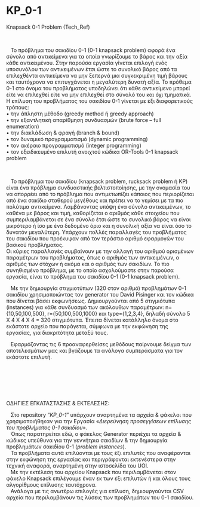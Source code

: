 # KP_0-1
Knapsack 0-1 Problem (Tech_Ref)

<p>&nbsp;</p>
<p>&nbsp; &nbsp;&Tau;&omicron; &pi;&rho;ό&beta;&lambda;&eta;&mu;&alpha; &tau;&omicron;&upsilon; &sigma;&alpha;&kappa;&iota;&delta;ί&omicron;&upsilon; 0-1 (0-1 knapsack problem) &alpha;&phi;&omicron;&rho;ά έ&nu;&alpha; &sigma;ύ&nu;&omicron;&lambda;&omicron; &alpha;&pi;ό &alpha;&nu;&tau;&iota;&kappa;&epsilon;ί&mu;&epsilon;&nu;&alpha; &gamma;&iota;&alpha; &tau;&alpha; &omicron;&pi;&omicron;ί&alpha; &gamma;&nu;&omega;&rho;ί&zeta;&omicron;&upsilon;&mu;&epsilon; &tau;&omicron; &beta;ά&rho;&omicron;&sigmaf; &kappa;&alpha;&iota; &tau;&eta;&nu; &alpha;&xi;ί&alpha; &kappa;ά&theta;&epsilon; &alpha;&nu;&tau;&iota;&kappa;&epsilon;&iota;&mu;έ&nu;&omicron;&upsilon;. &Sigma;&tau;&eta;&nu; &pi;&alpha;&rho;&omicron;ύ&sigma;&alpha; &epsilon;&rho;&gamma;&alpha;&sigma;ί&alpha; &gamma;ί&nu;&epsilon;&tau;&alpha;&iota; &epsilon;&pi;&iota;&lambda;&omicron;&gamma;ή &epsilon;&nu;ό&sigmaf; &upsilon;&pi;&omicron;&sigma;&upsilon;&nu;ό&lambda;&omicron;&upsilon; &tau;&omega;&nu; &alpha;&nu;&tau;&iota;&kappa;&epsilon;&iota;&mu;έ&nu;&omega;&nu; έ&tau;&sigma;&iota; ώ&sigma;&tau;&epsilon; &tau;&omicron; &sigma;&upsilon;&nu;&omicron;&lambda;&iota;&kappa;ό &beta;ά&rho;&omicron;&sigmaf; &alpha;&pi;ό &tau;&alpha; &epsilon;&pi;&iota;&lambda;&epsilon;&chi;&theta;έ&nu;&tau;&alpha; &alpha;&nu;&tau;&iota;&kappa;&epsilon;ί&mu;&epsilon;&nu;&alpha; &nu;&alpha; &mu;&eta;&nu; &xi;&epsilon;&pi;&epsilon;&rho;&nu;ά &mu;&iota;&alpha; &sigma;&upsilon;&gamma;&kappa;&epsilon;&kappa;&rho;&iota;&mu;έ&nu;&eta; &tau;&iota;&mu;ή &beta;ά&rho;&omicron;&upsilon;&sigmaf; &kappa;&alpha;&iota; &tau;&alpha;&upsilon;&tau;ό&chi;&rho;&omicron;&nu;&alpha; &nu;&alpha; &epsilon;&pi;&iota;&tau;&upsilon;&gamma;&chi;ά&nu;&epsilon;&tau;&alpha;&iota; &eta; &mu;&epsilon;&gamma;&alpha;&lambda;ύ&tau;&epsilon;&rho;&eta; &delta;&upsilon;&nu;&alpha;&tau;ή &alpha;&xi;ί&alpha;. &Tau;&omicron; &pi;&rho;ό&theta;&epsilon;&mu;&alpha; 0-1 &sigma;&tau;&omicron; ό&nu;&omicron;&mu;&alpha; &tau;&omicron;&upsilon; &pi;&rho;&omicron;&beta;&lambda;ή&mu;&alpha;&tau;&omicron;&sigmaf; &upsilon;&pi;&omicron;&delta;&eta;&lambda;ώ&nu;&epsilon;&iota; ό&tau;&iota; &kappa;ά&theta;&epsilon; &alpha;&nu;&tau;&iota;&kappa;&epsilon;ί&mu;&epsilon;&nu;&omicron; &mu;&pi;&omicron;&rho;&epsilon;ί &epsilon;ί&tau;&epsilon; &nu;&alpha; &epsilon;&pi;&iota;&lambda;&epsilon;&chi;&theta;&epsilon;ί &epsilon;ί&tau;&epsilon; &nu;&alpha; &mu;&eta;&nu; &epsilon;&pi;&iota;&lambda;&epsilon;&chi;&theta;&epsilon;ί &sigma;&tau;&omicron; &sigma;ύ&nu;&omicron;&lambda;ό &tau;&omicron;&upsilon; &kappa;&alpha;&iota; ό&chi;&iota; &tau;&mu;&eta;&mu;&alpha;&tau;&iota;&kappa;ά. <br />&Eta; &epsilon;&pi;ί&lambda;&upsilon;&sigma;&eta; &tau;&omicron;&upsilon; &pi;&rho;&omicron;&beta;&lambda;ή&mu;&alpha;&tau;&omicron;&sigmaf; &tau;&omicron;&upsilon; &sigma;&alpha;&kappa;&iota;&delta;ί&omicron;&upsilon; 0-1 &gamma;ί&nu;&epsilon;&tau;&alpha;&iota; &mu;&epsilon; έ&xi;&iota; &delta;&iota;&alpha;&phi;&omicron;&rho;&epsilon;&tau;&iota;&kappa;&omicron;ύ&sigmaf; &tau;&rho;ό&pi;&omicron;&upsilon;&sigmaf;: <br />&bull; &tau;&eta;&nu; ά&pi;&lambda;&eta;&sigma;&tau;&eta; &mu;έ&theta;&omicron;&delta;&omicron; (greedy method ή greedy approach) <br />&bull; &tau;&eta;&nu; &epsilon;&xi;&alpha;&nu;&tau;&lambda;&eta;&tau;&iota;&kappa;ή &alpha;&pi;&alpha;&rho;ί&theta;&mu;&eta;&sigma;&eta; &sigma;&upsilon;&nu;&delta;&upsilon;&alpha;&sigma;&mu;ώ&nu; (brute force &ndash; full enumeration) <br />&bull; &tau;&eta;&nu; &delta;&iota;&alpha;&kappa;&lambda;ά&delta;&omega;&sigma;&eta; &amp; &phi;&rho;&alpha;&gamma;ή (branch &amp; bound) <br />&bull; &tau;&omicron;&nu; &delta;&upsilon;&nu;&alpha;&mu;&iota;&kappa;ό &pi;&rho;&omicron;&gamma;&rho;&alpha;&mu;&mu;&alpha;&tau;&iota;&sigma;&mu;ό (dynamic programming) <br />&bull; &tau;&omicron;&nu; &alpha;&kappa;έ&rho;&alpha;&iota;&omicron; &pi;&rho;&omicron;&gamma;&rho;&alpha;&mu;&mu;&alpha;&tau;&iota;&sigma;&mu;ό (integer programming) <br />&bull; &tau;&omicron;&nu; &epsilon;&xi;&epsilon;&iota;&delta;&iota;&kappa;&epsilon;&upsilon;&mu;έ&nu;&omicron; &epsilon;&pi;&iota;&lambda;&upsilon;&tau;ή &alpha;&nu;&omicron;&iota;&chi;&tau;&omicron;ύ &kappa;ώ&delta;&iota;&kappa;&alpha; OR-Tools 0-1 knapsack problem</p>
<p>&nbsp;</p>
<p>&nbsp; &nbsp;&Tau;&omicron; &pi;&rho;ό&beta;&lambda;&eta;&mu;&alpha; &tau;&omicron;&upsilon; &sigma;&alpha;&kappa;&iota;&delta;ί&omicron;&upsilon; (knapsack problem, rucksack problem ή KP) &epsilon;ί&nu;&alpha;&iota; έ&nu;&alpha; &pi;&rho;ό&beta;&lambda;&eta;&mu;&alpha; &sigma;&upsilon;&nu;&delta;&upsilon;&alpha;&sigma;&tau;&iota;&kappa;ή&sigmaf; &beta;&epsilon;&lambda;&tau;&iota;&sigma;&tau;&omicron;&pi;&omicron;ί&eta;&sigma;&eta;&sigmaf;, &mu;&epsilon; &tau;&eta;&nu; &omicron;&nu;&omicron;&mu;&alpha;&sigma;ί&alpha; &tau;&omicron;&upsilon; &nu;&alpha; &alpha;&pi;&omicron;&rho;&rho;έ&epsilon;&iota; &alpha;&pi;ό &tau;&omicron; &pi;&rho;ό&beta;&lambda;&eta;&mu;&alpha; &pi;&omicron;&upsilon; &alpha;&nu;&tau;&iota;&mu;&epsilon;&tau;&omega;&pi;ί&zeta;&epsilon;&iota; &kappa;ά&pi;&omicron;&iota;&omicron;&sigmaf; &pi;&omicron;&upsilon; &pi;&epsilon;&rho;&iota;&omicron;&rho;ί&zeta;&epsilon;&tau;&alpha;&iota; &alpha;&pi;ό έ&nu;&alpha; &sigma;&alpha;&kappa;ί&delta;&iota;&omicron; &sigma;&tau;&alpha;&theta;&epsilon;&rho;&omicron;ύ &mu;&epsilon;&gamma;έ&theta;&omicron;&upsilon;&sigmaf; &kappa;&alpha;&iota; &pi;&rho;έ&pi;&epsilon;&iota; &nu;&alpha; &tau;&omicron; &gamma;&epsilon;&mu;ί&sigma;&epsilon;&iota; &mu;&epsilon; &tau;&alpha; &pi;&iota;&omicron; &pi;&omicron;&lambda;ύ&tau;&iota;&mu;&alpha; &alpha;&nu;&tau;&iota;&kappa;&epsilon;ί&mu;&epsilon;&nu;&alpha;. &Lambda;&alpha;&mu;&beta;ά&nu;&omicron;&nu;&tau;&alpha;&sigmaf; &upsilon;&pi;ό&psi;&eta; έ&nu;&alpha; &sigma;ύ&nu;&omicron;&lambda;&omicron; &alpha;&nu;&tau;&iota;&kappa;&epsilon;&iota;&mu;έ&nu;&omega;&nu;, &tau;&omicron; &kappa;&alpha;&theta;έ&nu;&alpha; &mu;&epsilon; &beta;ά&rho;&omicron;&sigmaf; &kappa;&alpha;&iota; &tau;&iota;&mu;ή, &kappa;&alpha;&theta;&omicron;&rho;ί&zeta;&epsilon;&tau;&alpha;&iota; &omicron; &alpha;&rho;&iota;&theta;&mu;ό&sigmaf; &kappa;ά&theta;&epsilon; &sigma;&tau;&omicron;&iota;&chi;&epsilon;ί&omicron;&upsilon; &pi;&omicron;&upsilon; &sigma;&upsilon;&mu;&pi;&epsilon;&rho;&iota;&lambda;&alpha;&mu;&beta;ά&nu;&epsilon;&tau;&alpha;&iota; &sigma;&epsilon; έ&nu;&alpha; &sigma;ύ&nu;&omicron;&lambda;&omicron; έ&tau;&sigma;&iota; ώ&sigma;&tau;&epsilon; &tau;&omicron; &sigma;&upsilon;&nu;&omicron;&lambda;&iota;&kappa;ό &beta;ά&rho;&omicron;&sigmaf; &nu;&alpha; &epsilon;ί&nu;&alpha;&iota; &mu;&iota;&kappa;&rho;ό&tau;&epsilon;&rho;&omicron; ή ί&sigma;&omicron; &mu;&epsilon; έ&nu;&alpha; &delta;&epsilon;&delta;&omicron;&mu;έ&nu;&omicron; ό&rho;&iota;&omicron; &kappa;&alpha;&iota; &eta; &sigma;&upsilon;&nu;&omicron;&lambda;&iota;&kappa;ή &alpha;&xi;ί&alpha; &nu;&alpha; &epsilon;ί&nu;&alpha;&iota; ό&sigma;&omicron; &tau;&omicron; &delta;&upsilon;&nu;&alpha;&tau;ό&nu; &mu;&epsilon;&gamma;&alpha;&lambda;ύ&tau;&epsilon;&rho;&eta;. &Upsilon;&pi;ά&rho;&chi;&omicron;&upsilon;&nu; &pi;&omicron;&lambda;&lambda;έ&sigmaf; &pi;&alpha;&rho;&alpha;&lambda;&lambda;&alpha;&gamma;έ&sigmaf; &tau;&omicron;&upsilon; &pi;&rho;&omicron;&beta;&lambda;ή&mu;&alpha;&tau;&omicron;&sigmaf; &tau;&omicron;&upsilon; &sigma;&alpha;&kappa;&iota;&delta;ί&omicron;&upsilon; &pi;&omicron;&upsilon; &pi;&rho;&omicron;έ&kappa;&upsilon;&psi;&alpha;&nu; &alpha;&pi;ό &tau;&omicron;&nu; &tau;&epsilon;&rho;ά&sigma;&tau;&iota;&omicron; &alpha;&rho;&iota;&theta;&mu;ό &epsilon;&phi;&alpha;&rho;&mu;&omicron;&gamma;ώ&nu; &tau;&omicron;&upsilon; &beta;&alpha;&sigma;&iota;&kappa;&omicron;ύ &pi;&rho;&omicron;&beta;&lambda;ή&mu;&alpha;&tau;&omicron;&sigmaf;. <br />&Omicron;&iota; &kappa;ύ&rho;&iota;&epsilon;&sigmaf; &pi;&alpha;&rho;&alpha;&lambda;&lambda;&alpha;&gamma;έ&sigmaf; &sigma;&upsilon;&mu;&beta;&alpha;ί&nu;&omicron;&upsilon;&nu; &mu;&epsilon; &tau;&eta;&nu; &alpha;&lambda;&lambda;&alpha;&gamma;ή &tau;&omicron;&upsilon; &alpha;&rho;&iota;&theta;&mu;&omicron;ύ &omicron;&rho;&iota;&sigma;&mu;έ&nu;&omega;&nu; &pi;&alpha;&rho;&alpha;&mu;έ&tau;&rho;&omega;&nu; &tau;&omicron;&upsilon; &pi;&rho;&omicron;&beta;&lambda;ή&mu;&alpha;&tau;&omicron;&sigmaf;, ό&pi;&omega;&sigmaf; &omicron; &alpha;&rho;&iota;&theta;&mu;ό&sigmaf; &tau;&omega;&nu; &alpha;&nu;&tau;&iota;&kappa;&epsilon;&iota;&mu;έ&nu;&omega;&nu;, &omicron; &alpha;&rho;&iota;&theta;&mu;ό&sigmaf; &tau;&omega;&nu; &sigma;&tau;ό&chi;&omega;&nu; ή &alpha;&kappa;ό&mu;&alpha; &kappa;&alpha;&iota; &omicron; &alpha;&rho;&iota;&theta;&mu;ό&sigmaf; &tau;&omega;&nu; &sigma;&alpha;&kappa;&iota;&delta;ί&omega;&nu;. &Tau;&omicron; &pi;&iota;&omicron; &sigma;&upsilon;&nu;&eta;&theta;&iota;&sigma;&mu;έ&nu;&omicron; &pi;&rho;ό&beta;&lambda;&eta;&mu;&alpha;, &mu;&epsilon; &tau;&omicron; &omicron;&pi;&omicron;ί&omicron; &alpha;&sigma;&chi;&omicron;&lambda;&omicron;ύ&mu;&alpha;&sigma;&tau;&epsilon; &sigma;&tau;&eta;&nu; &pi;&alpha;&rho;&omicron;ύ&sigma;&alpha; &epsilon;&rho;&gamma;&alpha;&sigma;ί&alpha;, &epsilon;ί&nu;&alpha;&iota; &tau;&omicron; &pi;&rho;ό&beta;&lambda;&eta;&mu;&alpha; &tau;&omicron;&upsilon; &sigma;&alpha;&kappa;&iota;&delta;ί&omicron;&upsilon; 0-1 (0-1 knapsack problem).</p>
<p>&nbsp; &nbsp;&Mu;&epsilon; &tau;&eta;&nu; &delta;&eta;&mu;&iota;&omicron;&upsilon;&rho;&gamma;ί&alpha; &sigma;&tau;&iota;&gamma;&mu;&iota;&omicron;&tau;ύ&pi;&omega;&nu; (320 &sigma;&tau;&omicron;&nu; &alpha;&rho;&iota;&theta;&mu;ό) &pi;&rho;&omicron;&beta;&lambda;&eta;&mu;ά&tau;&omega;&nu; 0-1 &sigma;&alpha;&kappa;&iota;&delta;ί&omicron;&upsilon; &chi;&rho;&eta;&sigma;&iota;&mu;&omicron;&pi;&omicron;&iota;ώ&nu;&tau;&alpha;&sigmaf; &tau;&omicron;&nu; generator &tau;&omicron;&upsilon; David Pisinger &kappa;&alpha;&iota; &tau;&omicron;&nu; &kappa;ώ&delta;&iota;&kappa;&alpha; &pi;&omicron;&upsilon; &delta;ί&nu;&epsilon;&tau;&alpha;&iota; &beta;ά&sigma;&epsilon;&iota; &epsilon;&kappa;&phi;&omega;&nu;ή&sigma;&epsilon;&omega;&sigmaf;. &Delta;&eta;&mu;&iota;&omicron;&upsilon;&rho;&gamma;&omicron;ύ&nu;&tau;&alpha;&iota; &alpha;&pi;ό 5 &sigma;&tau;&iota;&gamma;&mu;&iota;ό&tau;&upsilon;&pi;&alpha; (instances) &gamma;&iota;&alpha; &kappa;ά&theta;&epsilon; &sigma;&upsilon;&nu;&delta;&upsilon;&alpha;&sigma;&mu;ό &tau;&omega;&nu; &alpha;&kappa;ό&lambda;&omicron;&upsilon;&theta;&omega;&nu; &pi;&alpha;&rho;&alpha;&mu;έ&tau;&rho;&omega;&nu;: n={10,50,100,500}, r={50,100,500,1000} &kappa;&alpha;&iota; type={1,2,3,4}, &delta;&eta;&lambda;&alpha;&delta;ή &sigma;ύ&nu;&omicron;&lambda;&omicron; 5 &Chi; 4 &Chi; 4 &Chi; 4 = 320 &sigma;&tau;&iota;&gamma;&mu;&iota;ό&tau;&upsilon;&pi;&alpha;. Έ&pi;&epsilon;&iota;&tau;&alpha; &delta;ί&nu;&epsilon;&tau;&alpha;&iota; &kappa;&alpha;&tau;ά&lambda;&lambda;&eta;&lambda;&omicron; ό&nu;&omicron;&mu;&alpha; &sigma;&tau;&omicron; &epsilon;&kappa;ά&sigma;&tau;&omicron;&tau;&epsilon; &alpha;&rho;&chi;&epsilon;ί&omicron; &pi;&omicron;&upsilon; &pi;&alpha;&rho;ά&gamma;&epsilon;&tau;&alpha;&iota;, &sigma;ύ&mu;&phi;&omega;&nu;&alpha; &mu;&epsilon; &tau;&eta;&nu; &epsilon;&kappa;&phi;ώ&nu;&eta;&sigma;&eta; &tau;&eta;&sigmaf; &epsilon;&rho;&gamma;&alpha;&sigma;ί&alpha;&sigmaf;, &gamma;&iota;&alpha; &delta;&iota;&alpha;&kappa;&rho;&iota;&tau;ό&tau;&eta;&tau;&alpha; &mu;&epsilon;&tau;&alpha;&xi;ύ &tau;&omicron;&upsilon;&sigmaf;.</p>
<p>&nbsp; &nbsp;&Epsilon;&phi;&alpha;&rho;&mu;ό&zeta;&omicron;&nu;&tau;&alpha;&sigmaf; &tau;&iota;&sigmaf; 6 &pi;&rho;&omicron;&alpha;&nu;&alpha;&phi;&epsilon;&rho;&theta;&epsilon;ί&sigma;&epsilon;&sigmaf; &mu;&epsilon;&theta;ό&delta;&omicron;&upsilon;&sigmaf; &pi;&alpha;ί&rho;&nu;&omicron;&upsilon;&mu;&epsilon; &delta;&epsilon;ί&gamma;&mu;&alpha; &tau;&omega;&nu; &alpha;&pi;&omicron;&tau;&epsilon;&lambda;&epsilon;&sigma;&mu;ά&tau;&omega;&nu; &mu;&alpha;&sigmaf; &kappa;&alpha;&iota; &beta;&gamma;ά&zeta;&omicron;&upsilon;&mu;&epsilon; &tau;&alpha; &alpha;&nu;ά&lambda;&omicron;&gamma;&alpha; &sigma;&upsilon;&mu;&pi;&epsilon;&rho;ά&sigma;&mu;&alpha;&tau;&alpha; &gamma;&iota;&alpha; &tau;&omicron;&nu; &epsilon;&kappa;ά&sigma;&tau;&omicron;&tau;&epsilon; &epsilon;&pi;&iota;&lambda;&upsilon;&tau;ή.</p>
<p>&nbsp;</p>
<p>&nbsp;</p>

<p>&nbsp;</p>
<p>&Omicron;&Delta;&Eta;&Gamma;&Iota;&Epsilon;&Sigma; &Epsilon;&Gamma;&Kappa;&Alpha;&Tau;&Alpha;&Sigma;&Tau;&Alpha;&Sigma;&Eta;&Sigma; &amp; &Epsilon;&Kappa;&Tau;&Epsilon;&Lambda;&Epsilon;&Sigma;&Eta;&Sigma;:</p>
<p>&nbsp;&nbsp; &Sigma;&tau;&omicron; repository &ldquo;<em>KP</em><em>_0-1</em>&rdquo; &upsilon;&pi;ά&rho;&chi;&omicron;&upsilon;&nu; &alpha;&nu;&alpha;&rho;&tau;&eta;&mu;έ&nu;&alpha; &tau;&alpha; &alpha;&rho;&chi;&epsilon;ί&alpha; &amp; &phi;ά&kappa;&epsilon;&lambda;&omicron;&iota; &pi;&omicron;&upsilon; &chi;&rho;&eta;&sigma;&iota;&mu;&omicron;&pi;&omicron;&iota;ή&theta;&eta;&kappa;&alpha;&nu; &gamma;&iota;&alpha; &tau;&eta;&nu; &Epsilon;&rho;&gamma;&alpha;&sigma;ί&alpha; &laquo;<em>&Delta;&iota;&epsilon;&rho;&epsilon;ύ&nu;&eta;&sigma;&eta; &pi;&rho;&omicron;&sigma;&epsilon;&gamma;&gamma;ί&sigma;&epsilon;&omega;&nu; &epsilon;&pi;ί&lambda;&upsilon;&sigma;&eta;&sigmaf; &tau;&omicron;&upsilon;&nbsp;</em><em>&pi;&rho;&omicron;&beta;&lambda;ή&mu;&alpha;&tau;&omicron;&sigmaf; 0-1 &sigma;&alpha;&kappa;&iota;&delta;ί&omicron;&upsilon;</em>&raquo;.<br />&nbsp;&nbsp; Ό&pi;&omega;&sigmaf; &pi;&alpha;&rho;&alpha;&tau;&eta;&rho;&epsilon;ί&tau;&alpha;&iota; &epsilon;&delta;ώ, &omicron; &phi;ά&kappa;&epsilon;&lambda;&omicron;&sigmaf; Generator &pi;&epsilon;&rho;&iota;έ&chi;&epsilon;&iota; &tau;&alpha; &alpha;&rho;&chi;&epsilon;ί&alpha; &amp; &kappa;ώ&delta;&iota;&kappa;&epsilon;&sigmaf; &upsilon;&pi;&epsilon;ύ&theta;&upsilon;&nu;&alpha; &gamma;&iota;&alpha; &tau;&eta;&nu; &gamma;&epsilon;&nu;&nu;ή&tau;&rho;&iota;&alpha; &sigma;&alpha;&kappa;&iota;&delta;ί&omega;&nu; &amp; &tau;&eta;&nu; &delta;&eta;&mu;&iota;&omicron;&upsilon;&rho;&gamma;ί&alpha; &pi;&rho;&omicron;&beta;&lambda;&eta;&mu;ά&tau;&omega;&nu; &sigma;&alpha;&kappa;&iota;&delta;ί&omicron;&upsilon; 0-1 (<em>problem</em> <em>instances</em>).<br />&nbsp;&nbsp; &Tau;&alpha; &pi;&rho;&omicron;&beta;&lambda;ή&mu;&alpha;&tau;&alpha; &alpha;&upsilon;&tau;ά &epsilon;&pi;&iota;&lambda;ύ&omicron;&nu;&tau;&alpha;&iota; &mu;&epsilon; &tau;&omicron;&upsilon;&sigmaf; έ&xi;&iota; &epsilon;&pi;&iota;&lambda;&upsilon;&tau;έ&sigmaf; &pi;&omicron;&upsilon; &alpha;&nu;&alpha;&phi;έ&rho;&omicron;&nu;&tau;&alpha;&iota; &sigma;&tau;&eta;&nu; &epsilon;&kappa;&phi;ώ&nu;&eta;&sigma;&eta; &tau;&eta;&sigmaf; &epsilon;&rho;&gamma;&alpha;&sigma;ί&alpha;&sigmaf; &kappa;&alpha;&iota; &pi;&epsilon;&rho;&iota;&gamma;&rho;ά&phi;&omicron;&nu;&tau;&alpha;&iota; &epsilon;&kappa;&tau;&epsilon;&nu;έ&sigma;&tau;&epsilon;&rho;&alpha; &sigma;&tau;&eta;&nu; &tau;&epsilon;&chi;&nu;&iota;&kappa;ή &alpha;&nu;&alpha;&phi;&omicron;&rho;ά, &alpha;&nu;&alpha;&rho;&tau;&eta;&mu;έ&nu;&eta; &sigma;&tau;&eta;&nu; &iota;&sigma;&tau;&omicron;&sigma;&epsilon;&lambda;ί&delta;&alpha; &tau;&omicron;&upsilon; UOI.<br />&nbsp;&nbsp; &Mu;&epsilon; &tau;&eta;&nu; &epsilon;&kappa;&tau;έ&lambda;&epsilon;&sigma;&eta; &tau;&omicron;&upsilon; &alpha;&rho;&chi;&epsilon;ί&omicron;&upsilon; Knapsack &pi;&omicron;&upsilon; &pi;&epsilon;&rho;&iota;&lambda;&alpha;&mu;&beta;ά&nu;&epsilon;&tau;&alpha;&iota; &sigma;&tau;&omicron;&nu; &phi;ά&kappa;&epsilon;&lambda;&omicron; Knapsack &epsilon;&pi;&iota;&lambda;έ&gamma;&omicron;&upsilon;&mu;&epsilon; έ&nu;&alpha;&nu; &epsilon;&kappa; &tau;&omega;&nu; έ&xi;&iota; &epsilon;&pi;&iota;&lambda;&upsilon;&tau;ώ&nu; ή &kappa;&alpha;&iota; ό&lambda;&omicron;&upsilon;&sigmaf; &tau;&omicron;&upsilon;&sigmaf; &alpha;&lambda;&gamma;&omicron;&rho;ί&theta;&mu;&omicron;&upsilon;&sigmaf; &epsilon;&pi;ί&lambda;&upsilon;&sigma;&eta;&sigmaf; &tau;&alpha;&upsilon;&tau;ό&chi;&rho;&omicron;&nu;&alpha;.<br />&nbsp;&nbsp; &Alpha;&nu;ά&lambda;&omicron;&gamma;&alpha; &mu;&epsilon; &tau;&iota;&sigmaf; &alpha;&nu;&omega;&tau;έ&rho;&omega; &epsilon;&pi;&iota;&lambda;&omicron;&gamma;έ&sigmaf; &gamma;&iota;&alpha; &epsilon;&pi;ί&lambda;&upsilon;&sigma;&eta;, &delta;&eta;&mu;&iota;&omicron;&upsilon;&rho;&gamma;&omicron;ύ&nu;&tau;&alpha;&iota; CSV &alpha;&rho;&chi;&epsilon;ί&alpha; &pi;&omicron;&upsilon; &pi;&epsilon;&rho;&iota;&lambda;&alpha;&mu;&beta;ά&nu;&omicron;&upsilon;&nu; &tau;&iota;&sigmaf; &lambda;ύ&sigma;&epsilon;&iota;&sigmaf; &tau;&omega;&nu; &pi;&rho;&omicron;&beta;&lambda;&eta;&mu;ά&tau;&omega;&nu; &tau;&omicron;&upsilon; 0-1 &sigma;&alpha;&kappa;&iota;&delta;ί&omicron;&upsilon;.</p>
<p>&nbsp;</p>
<p>&nbsp;</p>
<p>&nbsp;</p>
<p>&nbsp;</p>
